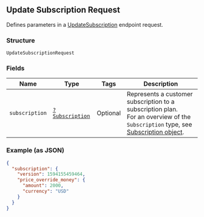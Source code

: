 ## Update Subscription Request

Defines parameters in a
[UpdateSubscription](#endpoint-subscriptions-updatesubscription) endpoint
request.

### Structure

`UpdateSubscriptionRequest`

### Fields

| Name | Type | Tags | Description |
|  --- | --- | --- | --- |
| `subscription` | [`?Subscription`](/doc/models/subscription.md) | Optional | Represents a customer subscription to a subscription plan.<br>For an overview of the `Subscription` type, see<br>[Subscription object](https://developer.squareup.com/docs/docs/subscriptions-api/overview#subscription-object-overview). |

### Example (as JSON)

```json
{
  "subscription": {
    "version": 1594155459464,
    "price_override_money": {
      "amount": 2000,
      "currency": "USD"
    }
  }
}
```

